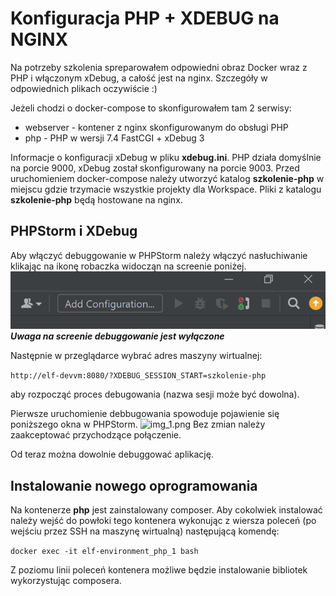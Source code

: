 # Konfiguracja PHP + XDEBUG na NGINX
Na potrzeby szkolenia spreparowałem odpowiedni obraz Docker wraz z PHP i włączonym xDebug, a całość jest na nginx.
Szczegóły w odpowiednich plikach oczywiście :)

Jeżeli chodzi o docker-compose to skonfigurowałem tam 2 serwisy:
 - webserver - kontener z nginx skonfigurowanym do obsługi PHP
 - php - PHP w wersji 7.4 FastCGI + xDebug 3

Informacje o konfiguracji xDebug w pliku **xdebug.ini**. PHP działa domyślnie  na porcie 9000, xDebug został skonfigurowany na porcie 9003.
Przed uruchomieniem docker-compose należy utworzyć katalog **szkolenie-php** w miejscu gdzie trzymacie wszystkie projekty dla Workspace.
Pliki z katalogu **szkolenie-php** będą hostowane na nginx.

## PHPStorm i XDebug
Aby włączyć debuggowanie w PHPStorm należy włączyć nasłuchiwanie klikając na ikonę robaczka widocząn na screenie poniżej.
![img.png](img.png)
***Uwaga na screenie debuggowanie jest wyłączone***

Następnie w przeglądarce wybrać adres maszyny wirtualnej:

```http://elf-devvm:8080/?XDEBUG_SESSION_START=szkolenie-php```

aby rozpocząć proces debugowania (nazwa sesji może być dowolna).

Pierwsze uruchomienie debbugowania spowoduje pojawienie się poniższego okna w PHPStorm.
![img_1.png](img_1.png)
Bez zmian należy zaakceptować przychodzące połączenie.

Od teraz można dowolnie debuggować aplikację.

## Instalowanie nowego oprogramowania
Na kontenerze **php** jest zainstalowany composer. Aby cokolwiek instalować należy wejść do powłoki tego kontenera wykonując z wiersza poleceń (po wejściu przez SSH na maszynę wirtualną) następującą komendę:

```docker exec -it elf-environment_php_1 bash```

Z poziomu linii poleceń kontenera możliwe będzie instalowanie bibliotek wykorzystując composera.

